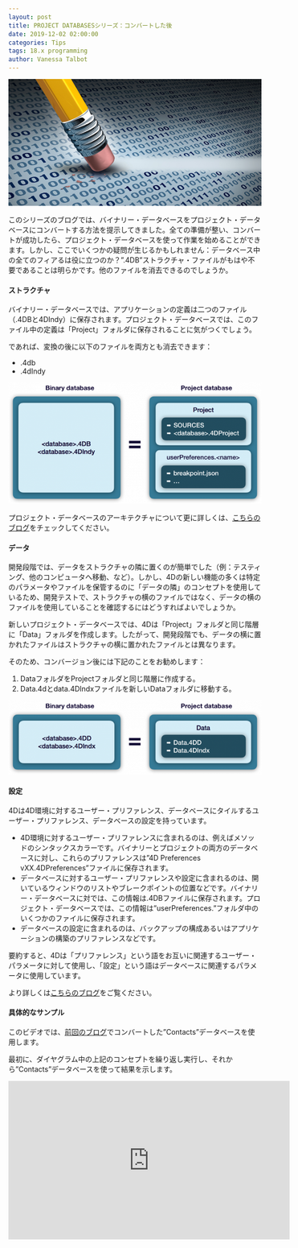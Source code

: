 ```yaml
---
layout: post
title: PROJECT DATABASESシリーズ：コンバートした後
date: 2019-12-02 02:00:00
categories: Tips
tags: 18.x programming
author: Vanessa Talbot
---
```


![project-database-stylesheet](/images/blog/12-02/CleaningAfterConversion.png)

このシリーズのブログでは、バイナリー・データベースをプロジェクト・データベースにコンバートする方法を提示してきました。全ての準備が整い、コンバートが成功したら、プロジェクト・データベースを使って作業を始めることができます。しかし、ここでいくつかの疑問が生じるかもしれません：データベース中の全てのフィアるは役に立つのか？”.4DB”ストラクチャ・ファイルがもはや不要であることは明らかです。他のファイルを消去できるのでしょうか。

#### ストラクチャ
バイナリー・データベースでは、アプリケーションの定義は二つのファイル （.4DBと4DIndy）に保存されます。プロジェクト・データベースでは、このファイル中の定義は「Project」フォルダに保存されることに気がつくでしょう。

であれば、変換の後に以下のファイルを両方とも消去できます：
* <database>.4db
* <databae>.4dIndy

![project-database-stylesheet](/images/blog/12-02/structure-768x367.png)


プロジェクト・データベースのアーキテクチャについて更に詳しくは、<a href=“https://4d-jp.github.io”>こちらのブログ</a>をチェックしてください。

#### データ
開発段階では、データをストラクチャの隣に置くのが簡単でした（例：テスティング、他のコンピュータへ移動、など）。しかし、4Dの新しい機能の多くは特定のパラメータやファイルを保管するのに「データの隣」のコンセプトを使用しているため、開発テストで、ストラクチャの横のファイルではなく、データの横のファイルを使用していることを確認するにはどうすればよいでしょうか。

新しいプロジェクト・データベースでは、4Dは「Project」フォルダと同じ階層に「Data」フォルダを作成します。したがって、開発段階でも、データの横に置かれたファイルはストラクチャの横に置かれたファイルとは異なります。

そのため、コンバージョン後には下記のことをお勧めします：

1. DataフォルダをProjectフォルダと同じ階層に作成する。
2. Data.4dとdata.4DIndxファイルを新しいDataフォルダに移動する。

![project-database-stylesheet](/images/blog/12-02/data-768x223.png)

#### 設定
4Dは4D環境に対するユーザー・プリファレンス、データベースにタイルするユーザー・プリファレンス、データベースの設定を持っています。

* 4D環境に対するユーザー・プリファレンスに含まれるのは、例えばメソッドのシンタックスカラーです。バイナリーとプロジェクトの両方のデータベースに対し、これらのプリファレンスは”4D Preferences vXX.4DPreferences”ファイルに保存されます。
* データベースに対するユーザー・プリファレンスや設定に含まれるのは、開いているウィンドウのリストやブレークポイントの位置などです。バイナリー・データベースに対では、この情報は.4DBファイルに保存されます。プロジェクト・データベースでは、この情報は”userPreferences.<name>”フォルダ中のいくつかのファイルに保存されます。
* データベースの設定に含まれるのは、バックアップの構成あるいはアプリケーションの構築のプリファレンスなどです。

要約すると、4Dは「プリファレンス」という語をお互いに関連するユーザー・パラメータに対して使用し、「設定」という語はデータベースに関連するパラメータに使用しています。

より詳しくは<a href=“https://blog.4d.com/deployment-made-easy-with-4d-v18/“>こちらのブログ</a>をご覧ください。

#### 具体的なサンプル
このビデオでは、<a href=“https://blog.4d.com/project-databases-from-binary-to-text-based/“>前回のブログ</a>でコンバートした”Contacts”データベースを使用します。

最初に、ダイヤグラム中の上記のコンセプトを繰り返し実行し、それから”Contacts”データベースを使って結果を示します。

<p style="text-align: center;"><iframe src="https://www.youtube.com/embed/xAaakP02dFE" width="560" height="315" frameborder="0" allowfullscreen="allowfullscreen"></iframe></p>





